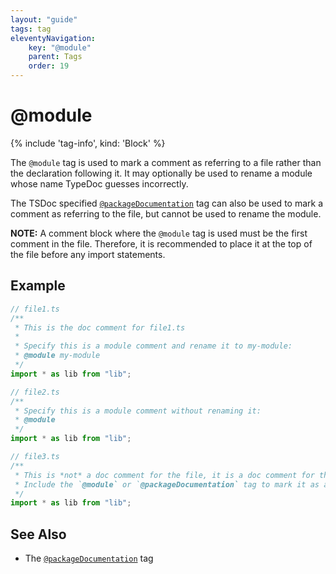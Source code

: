 ```yaml
---
layout: "guide"
tags: tag
eleventyNavigation:
    key: "@module"
    parent: Tags
    order: 19
---
```


# @module

{% include 'tag-info', kind: 'Block' %}

The `@module` tag is used to mark a comment as referring to a file rather than the declaration following it.
It may optionally be used to rename a module whose name TypeDoc guesses incorrectly.

The TSDoc specified [`@packageDocumentation`](/tags/packageDocumentation) tag can also be used to mark
a comment as referring to the file, but cannot be used to rename the module.

**NOTE:** A comment block where the `@module` tag is used must be the first comment in the file.
Therefore, it is recommended to place it at the top of the file before any import statements.

## Example

```ts
// file1.ts
/**
 * This is the doc comment for file1.ts
 *
 * Specify this is a module comment and rename it to my-module:
 * @module my-module
 */
import * as lib from "lib";

// file2.ts
/**
 * Specify this is a module comment without renaming it:
 * @module
 */
import * as lib from "lib";

// file3.ts
/**
 * This is *not* a doc comment for the file, it is a doc comment for the import.
 * Include the `@module` or `@packageDocumentation` tag to mark it as a file comment.
 */
import * as lib from "lib";
```

## See Also

-   The [`@packageDocumentation`](/tags/packageDocumentation/) tag
